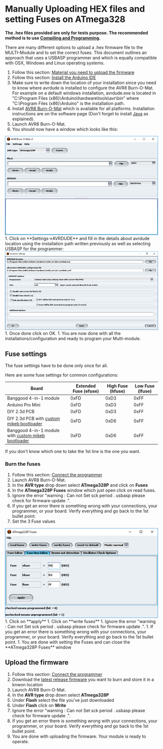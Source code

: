 # Manually Uploading HEX files and setting Fuses on ATmega328


**The .hex files provided are only for tests purpose. The recommended method is to use [Compiling and Programming](Compiling.md).**

There are many different options to upload a .hex firmware file to the MULTI-Module and to set the correct fuses.  This document outlines an approach that uses a USBASP programmer and which is equally compatible with OSX, Windows and Linux operating systems.

1. Follow this section: [Material you need to upload the firmware](https://github.com/pascallanger/DIY-Multiprotocol-TX-Module/blob/master/docs/Compiling.md#material-you-need-to-upload-the-firmware)
1. Follow this section: [Install the Arduino IDE](https://github.com/pascallanger/DIY-Multiprotocol-TX-Module/blob/master/docs/Compiling.md#install-the-arduino-ide-and-the-multiprotocol-project-firmware)
1. Make sure to write down the location of your installation since you need to know where avrdude is installed to configure the AVR8 Burn-O-Mat. For example on a default windows installation, avrdude.exe is located in "C:\Program Files (x86)\Arduino\hardware\tools\avr\bin" where "C:\Program Files (x86)\Arduino" is the installation path.
1. Install [AVR8 Burn-O-Mat](http://avr8-burn-o-mat.brischalle.de/avr8_burn_o_mat_avrdude_gui_en.php) which is available for all platforms. Installation instructions are on the software page (Don't forget to install [Java](http://java.sun.com/javase/downloads) as explained).
1. Launch AVR8 Burn-O-Mat.
1. You should now have a window which looks like this: 
  <img src="images/AVR8BurnOMat-main.png" />
1. Click on **Settings->AVRDUDE** and fill in the details about avrdude location using the installation path written previously as well as selecting USBASP for the programmer: 
  <img src="images/AVR8BurnOMat-settings.png" />
1. Once done click on OK.
1. You are now done with all the installations/configuration and ready to program your Multi-module.

## Fuse settings
The fuse settings have to be done only once for all.

Here are some fuse settings for common configurations:

Board|Extended Fuse (efuse)|High Fuse (hfuse)|Low Fuse (lfuse)
-----|--------|---------|-------------
Banggood 4-in-1 module |0xFD|0xD3|0xFF
Arduino Pro Mini |0xFD|0xD3|0xFF
DIY 2.3d PCB |0xFD|0xD3|0xFF
DIY 2.3d PCB with [custom mikeb bootloader](Advanced_ATmega_Serial_Uploader.md) |0xFD|0xD6|0xFF
Banggood 4-in-1 module with [custom mikeb bootloader](Advanced_ATmega_Serial_Uploader.md) |0xFD|0xD6|0xFF

If you don't know which one to take the 1st line is the one you want.

### Burn the fuses
1. Follow this section: [Connect the programmer](https://github.com/pascallanger/DIY-Multiprotocol-TX-Module/blob/master/docs/Compiling.md#connect-the-programmer)
1. Launch AVR8 Burn-O-Mat.
1. In the **AVR type** drop down select **ATmega328P** and click on **Fuses**
1. In the **ATmega328P Fuses** window which just open click on read fuses.
1. Ignore the error "warning : Can not Set sck period . usbasp please check for firmware update .".
1. If you get an error there is something wrong with your connections, your programmer, or your board. Verify everything and go back to the 1st bullet point.
1. Set the 3 Fuse values
  <img src="images/AVR8BurnOMat-fuses.png" />
1. Click on **apply**
1. Click on **write fuses**
1. Ignore the error "warning : Can not Set sck period . usbasp please check for firmware update .".
1. If you get an error there is something wrong with your connections, your programmer, or your board. Verify everything and go back to the 1st bullet point.
1. You are done with setting the Fuses and can close the **ATmega328P Fuses** window

## Upload the firmware
1. Follow this section: [Connect the programmer](https://github.com/pascallanger/DIY-Multiprotocol-TX-Module/blob/master/docs/Compiling.md#connect-the-programmer)
1. Download the [latest release firmware](https://github.com/pascallanger/DIY-Multiprotocol-TX-Module/releases) you want to burn and store it in a knwon location
1. Launch AVR8 Burn-O-Mat.
1. In the **AVR type** drop down select **ATmega328P**
1. Under **Flash** select the file you've just downloaded
1. Under **Flash** click on **Write**
1. Ignore the error "warning : Can not Set sck period . usbasp please check for firmware update .".
1. If you get an error there is something wrong with your connections, your programmer, or your board. Verify everything and go back to the 1st bullet point.
1. You are done with uploading the firmware. Your module is ready to operate.

